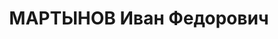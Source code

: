 ---
title: МАРТЫНОВ Иван Федорович
description: 'Род. в 1889, Меленковский р-н, с. Верхозерье. Проживал: Меленковский
  р-н, с. Верхозерье. Начальник боевой подготовки Осавиахима

  Арестован 12.06.1937. Приговор: 8 лет лишения свободы'
---